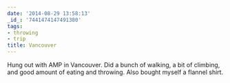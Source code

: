 ```yaml
---
date: '2014-08-29 13:58:13'
_id_: '7441474147491380'
tags:
- throwing
- trip
title: Vancouver
---
```


Hung out with AMP in Vancouver. Did a bunch of walking, a bit of climbing, and good amount of eating and throwing. Also bought myself a flannel shirt. 
